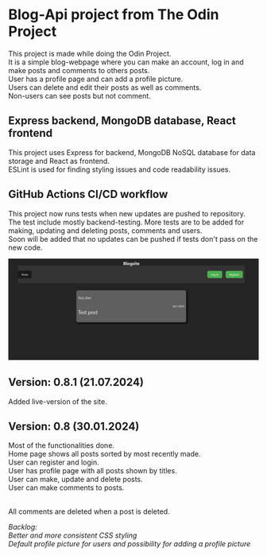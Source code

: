 # Blog-Api project from The Odin Project
This project is made while doing the Odin Project.<br>
It is a simple blog-webpage where you can make an account, log in and make posts and comments to others posts.<br>
User has a profile page and can add a profile picture.<br>
Users can delete and edit their posts as well as comments.<br>
Non-users can see posts but not comment.<br>

## Express backend, MongoDB database, React frontend
This project uses Express for backend, MongoDB NoSQL database for data storage and React as frontend.<br>
ESLint is used for finding styling issues and code readability issues.</br>

## GitHub Actions CI/CD workflow
This project now runs tests when new updates are pushed to repository.</br>
The test include mostly backend-testing. More tests are to be added for making, updating and deleting posts, comments and users.</br>
Soon will be added that no updates can be pushed if tests don't pass on the new code.</br>


![Main Page (not login as user)](image.png)

## Version: 0.8.1 (21.07.2024)
Added live-version of the site.</br>

## Version: 0.8 (30.01.2024)
Most of the functionalities done.</br>
Home page shows all posts sorted by most recently made.</br>
User can register and login.</br>
User has profile page with all posts shown by titles.</br>
User can make, update and delete posts.</br>
User can make comments to posts.</br></br>

All comments are deleted when a post is deleted.</br>

*Backlog:*</br>
*Better and more consistent CSS styling*</br>
*Default profile picture for users and possibility for adding a profile picture*</br></br>
